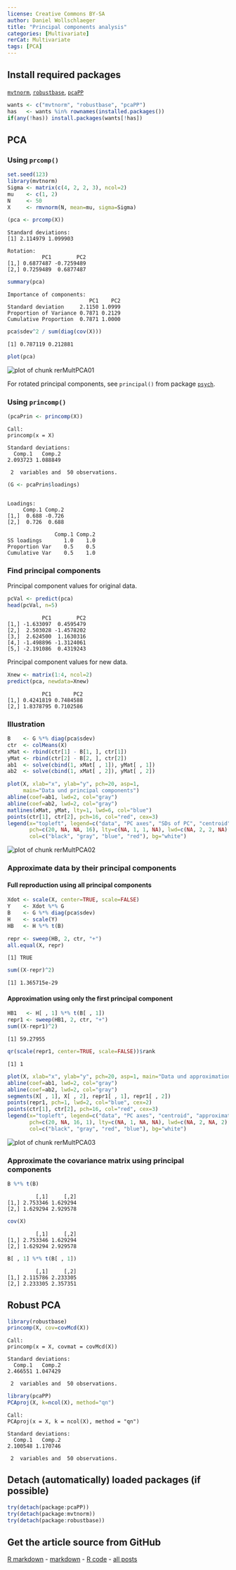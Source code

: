 ```yaml
---
license: Creative Commons BY-SA
author: Daniel Wollschlaeger
title: "Principal components analysis"
categories: [Multivariate]
rerCat: Multivariate
tags: [PCA]
---
```





Install required packages
-------------------------

[`mvtnorm`](http://cran.r-project.org/package=mvtnorm), [`robustbase`](http://cran.r-project.org/package=robustbase), [`pcaPP`](http://cran.r-project.org/package=pcaPP)


```r
wants <- c("mvtnorm", "robustbase", "pcaPP")
has   <- wants %in% rownames(installed.packages())
if(any(!has)) install.packages(wants[!has])
```

PCA
-------------------------
    
### Using `prcomp()`


```r
set.seed(123)
library(mvtnorm)
Sigma <- matrix(c(4, 2, 2, 3), ncol=2)
mu    <- c(1, 2)
N     <- 50
X     <- rmvnorm(N, mean=mu, sigma=Sigma)
```


```r
(pca <- prcomp(X))
```

```
Standard deviations:
[1] 2.114979 1.099903

Rotation:
           PC1        PC2
[1,] 0.6877487 -0.7259489
[2,] 0.7259489  0.6877487
```


```r
summary(pca)
```

```
Importance of components:
                          PC1    PC2
Standard deviation     2.1150 1.0999
Proportion of Variance 0.7871 0.2129
Cumulative Proportion  0.7871 1.0000
```

```r
pca$sdev^2 / sum(diag(cov(X)))
```

```
[1] 0.787119 0.212881
```


```r
plot(pca)
```

![plot of chunk rerMultPCA01](../content/assets/figure/rerMultPCA01-1.png) 

For rotated principal components, see `principal()` from package [`psych`](http://cran.r-project.org/package=psych).

### Using `princomp()`


```r
(pcaPrin <- princomp(X))
```

```
Call:
princomp(x = X)

Standard deviations:
  Comp.1   Comp.2 
2.093723 1.088849 

 2  variables and  50 observations.
```

```r
(G <- pcaPrin$loadings)
```

```

Loadings:
     Comp.1 Comp.2
[1,]  0.688 -0.726
[2,]  0.726  0.688

               Comp.1 Comp.2
SS loadings       1.0    1.0
Proportion Var    0.5    0.5
Cumulative Var    0.5    1.0
```

### Find principal components

Principal component values for original data.


```r
pcVal <- predict(pca)
head(pcVal, n=5)
```

```
           PC1        PC2
[1,] -1.633097  0.4595479
[2,]  2.503028 -1.4578202
[3,]  2.624500  1.1630316
[4,] -1.498896 -1.3124061
[5,] -2.191086  0.4319243
```

Principal component values for new data.


```r
Xnew <- matrix(1:4, ncol=2)
predict(pca, newdata=Xnew)
```

```
           PC1       PC2
[1,] 0.4241819 0.7484588
[2,] 1.8378795 0.7102586
```

### Illustration


```r
B    <- G %*% diag(pca$sdev)
ctr  <- colMeans(X)
xMat <- rbind(ctr[1] - B[1, ], ctr[1])
yMat <- rbind(ctr[2] - B[2, ], ctr[2])
ab1  <- solve(cbind(1, xMat[ , 1]), yMat[ , 1])
ab2  <- solve(cbind(1, xMat[ , 2]), yMat[ , 2])
```


```r
plot(X, xlab="x", ylab="y", pch=20, asp=1,
     main="Data und principal components")
abline(coef=ab1, lwd=2, col="gray")
abline(coef=ab2, lwd=2, col="gray")
matlines(xMat, yMat, lty=1, lwd=6, col="blue")
points(ctr[1], ctr[2], pch=16, col="red", cex=3)
legend(x="topleft", legend=c("data", "PC axes", "SDs of PC", "centroid"),
       pch=c(20, NA, NA, 16), lty=c(NA, 1, 1, NA), lwd=c(NA, 2, 2, NA),
       col=c("black", "gray", "blue", "red"), bg="white")
```

![plot of chunk rerMultPCA02](../content/assets/figure/rerMultPCA02-1.png) 

### Approximate data by their principal components

#### Full reproduction using all principal components


```r
Xdot <- scale(X, center=TRUE, scale=FALSE)
Y    <- Xdot %*% G
B    <- G %*% diag(pca$sdev)
H    <- scale(Y)
HB   <- H %*% t(B)

repr <- sweep(HB, 2, ctr, "+")
all.equal(X, repr)
```

```
[1] TRUE
```

```r
sum((X-repr)^2)
```

```
[1] 1.365715e-29
```

#### Approximation using only the first principal component


```r
HB1   <- H[ , 1] %*% t(B[ , 1])
repr1 <- sweep(HB1, 2, ctr, "+")
sum((X-repr1)^2)
```

```
[1] 59.27955
```

```r
qr(scale(repr1, center=TRUE, scale=FALSE))$rank
```

```
[1] 1
```


```r
plot(X, xlab="x", ylab="y", pch=20, asp=1, main="Data und approximation")
abline(coef=ab1, lwd=2, col="gray")
abline(coef=ab2, lwd=2, col="gray")
segments(X[ , 1], X[ , 2], repr1[ , 1], repr1[ , 2])
points(repr1, pch=1, lwd=2, col="blue", cex=2)
points(ctr[1], ctr[2], pch=16, col="red", cex=3)
legend(x="topleft", legend=c("data", "PC axes", "centroid", "approximation"),
       pch=c(20, NA, 16, 1), lty=c(NA, 1, NA, NA), lwd=c(NA, 2, NA, 2),
       col=c("black", "gray", "red", "blue"), bg="white")
```

![plot of chunk rerMultPCA03](../content/assets/figure/rerMultPCA03-1.png) 

### Approximate the covariance matrix using principal components


```r
B %*% t(B)
```

```
         [,1]     [,2]
[1,] 2.753346 1.629294
[2,] 1.629294 2.929578
```

```r
cov(X)
```

```
         [,1]     [,2]
[1,] 2.753346 1.629294
[2,] 1.629294 2.929578
```

```r
B[ , 1] %*% t(B[ , 1])
```

```
         [,1]     [,2]
[1,] 2.115786 2.233305
[2,] 2.233305 2.357351
```

Robust PCA
-------------------------


```r
library(robustbase)
princomp(X, cov=covMcd(X))
```

```
Call:
princomp(x = X, covmat = covMcd(X))

Standard deviations:
  Comp.1   Comp.2 
2.466551 1.047429 

 2  variables and  50 observations.
```


```r
library(pcaPP)
PCAproj(X, k=ncol(X), method="qn")
```

```
Call:
PCAproj(x = X, k = ncol(X), method = "qn")

Standard deviations:
  Comp.1   Comp.2 
2.100548 1.170746 

 2  variables and  50 observations.
```

Detach (automatically) loaded packages (if possible)
-------------------------


```r
try(detach(package:pcaPP))
try(detach(package:mvtnorm))
try(detach(package:robustbase))
```

Get the article source from GitHub
----------------------------------------------

[R markdown](https://github.com/dwoll/RExRepos/raw/master/Rmd/multPCA.Rmd) - [markdown](https://github.com/dwoll/RExRepos/raw/master/md/multPCA.md) - [R code](https://github.com/dwoll/RExRepos/raw/master/R/multPCA.R) - [all posts](https://github.com/dwoll/RExRepos/)
